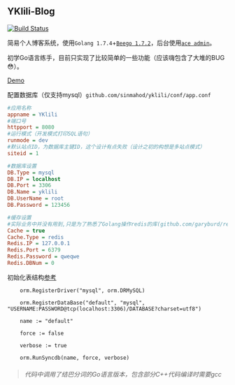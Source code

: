 ## YKlili-Blog

[![Build Status](https://travis-ci.org/sinmahod/yklili.svg?branch=master)](https://travis-ci.org/sinmahod/yklili)

简易个人博客系统，使用`Golang 1.7.4`+[`Beego 1.7.2`](https://github.com/astaxie/beego)，后台使用[`ace admin`](https://github.com/bopoda/ace)。

初学Go语言练手，目前只实现了比较简单的一些功能（应该嗨包含了大堆的BUG:flushed:）。

[Demo](https://blog.yklili.com)

配置数据库（仅支持mysql）`github.com/sinmahod/yklili/conf/app.conf`
```Ini
#应用名称
appname = YKlili
#端口号
httpport = 8080
#运行模式（开发模式打印SQL语句）
runmode = dev
#默认站点ID，为数据库主键ID，这个设计有点失败（设计之初的构想是多站点模式）
siteid = 1

#数据库设置
DB.Type = mysql
DB.IP = localhost
DB.Port = 3306
DB.Name = yklili
DB.UserName = root
DB.Password = 123456

#缓存设置
#实际业务中并没有用到,只是为了熟悉了Golang操作redis的库(github.com/garyburd/redigo/redis）
Cache = true
Cache.Type = redis
Redis.IP = 127.0.0.1
Redis.Port = 6379
Redis.Password = qweqwe
Redis.DBNum = 0
```

初始化表结构[参考](/models/models_test.go)
```Golang
    orm.RegisterDriver("mysql", orm.DRMySQL)

    orm.RegisterDataBase("default", "mysql", "USERNAME:PASSWORD@tcp(localhost:3306)/DATABASE?charset=utf8")

    name := "default"

    force := false

    verbose := true

    orm.RunSyncdb(name, force, verbose)
```

>###### 代码中调用了结巴分词的Go语言版本，包含部分C++代码编译时需要gcc
